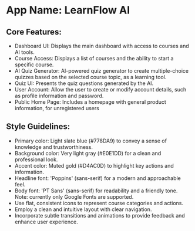 # **App Name**: LearnFlow AI

## Core Features:

- Dashboard UI: Displays the main dashboard with access to courses and AI tools.
- Course Access: Displays a list of courses and the ability to start a specific course.
- AI Quiz Generator: AI-powered quiz generator to create multiple-choice quizzes based on the selected course topic, as a learning tool.
- Quiz UI: Presents the quiz questions generated by the AI.
- User Account: Allow the user to create or modify account details, such as profile information and password.
- Public Home Page: Includes a homepage with general product information, for unregistered users

## Style Guidelines:

- Primary color: Light slate blue (#778DA9) to convey a sense of knowledge and trustworthiness.
- Background color: Very light gray (#E0E1DD) for a clean and professional look.
- Accent color: Muted gold (#D4AC0D) to highlight key actions and information.
- Headline font: 'Poppins' (sans-serif) for a modern and approachable feel.
- Body font: 'PT Sans' (sans-serif) for readability and a friendly tone. Note: currently only Google Fonts are supported.
- Use flat, consistent icons to represent course categories and actions.
- Employ a clean and intuitive layout with clear navigation.
- Incorporate subtle transitions and animations to provide feedback and enhance user experience.